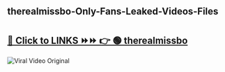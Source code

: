 
 ## therealmissbo-Only-Fans-Leaked-Videos-Files

# <h2><a href="https://mediaupload.pro?therealmissbo">🔗 Click to LINKS ⏩⏩ 👉 🟢 therealmissbo </a></h2>

<a href="https://mediaupload.pro?therealmissbo" rel="nofollow" data-target="animated-image.originalLink"><img src="https://i.ibb.co.com/xMMVF88/686577567.gif" alt="Viral Video Original" style="max-width: 100%; display: inline-block;" data-target="animated-image.originalImage"></a>